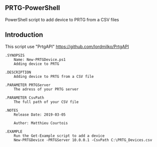 ## PRTG-PowerShell

PowerShell script to add device to PRTG from a CSV files

## Introduction

This script use "PrtgAPI" https://github.com/lordmilko/PrtgAPI

    .SYNOPSIS
        Name: New-PRTGDevice.ps1
        Adding device to PRTG
        
    .DESCRIPTION
        Adding device to PRTG from a CSV file

    .PARAMETER PRTGServer
        The adress of your PRTG server
    
    .PARAMETER CsvPath
        The full path of your CSV file

    .NOTES
        Release Date: 2019-03-05
    
        Author: Matthieu Courtois

    .EXAMPLE
        Run the Get-Example script to add a device 
        New-PRTGDevice -PRTGServer 10.0.0.1 -CsvPath C:\PRTG_Devices.csv
